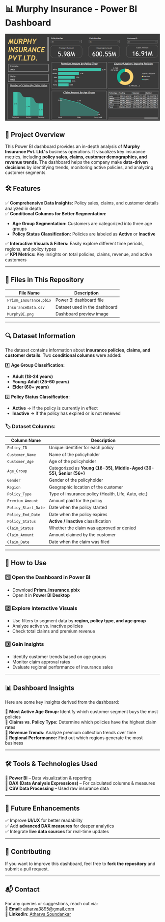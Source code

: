 # 📊 Murphy Insurance - Power BI Dashboard  

![Dashboard Preview](https://github.com/mercydeez/Murphy_Insurance/blob/main/MurphyBI.png)  

## 📌 Project Overview  
This Power BI dashboard provides an in-depth analysis of **Murphy Insurance Pvt. Ltd.'s** business operations. It visualizes key insurance metrics, including **policy sales, claims, customer demographics, and revenue trends**. The dashboard helps the company make **data-driven decisions** by identifying trends, monitoring active policies, and analyzing customer segments.  

## 🛠 Features  
✅ **Comprehensive Data Insights:** Policy sales, claims, and customer details analyzed in depth  
✅ **Conditional Columns for Better Segmentation:**  
   - **Age Group Segmentation:** Customers are categorized into three age groups  
   - **Policy Status Classification:** Policies are labeled as **Active** or **Inactive**
     
✅ **Interactive Visuals & Filters:** Easily explore different time periods, regions, and policy types  
✅ **KPI Metrics:** Key insights on total policies, claims, revenue, and active customers  

---

## 📂 Files in This Repository  

| File Name              | Description                      |
|------------------------|--------------------------------|
| `Prism_Insurance.pbix` | Power BI dashboard file        |
| `InsuranceData.csv`    | Dataset used in the dashboard |
| `MurphyBI.png`        | Dashboard preview image        |

---

## 🔍 Dataset Information  
The dataset contains information about **insurance policies, claims, and customer details**. Two **conditional columns** were added:  

1️⃣ **Age Group Classification:**  
   - **Adult (18-24 years)**  
   - **Young-Adult (25-60 years)**  
   - **Elder (60+ years)**  

2️⃣ **Policy Status Classification:**  
   - **Active** → If the policy is currently in effect  
   - **Inactive** → If the policy has expired or is not renewed  

### 🏷 **Dataset Columns:**  

| Column Name        | Description                                         |
|--------------------|-----------------------------------------------------|
| `Policy_ID`       | Unique identifier for each policy                   |
| `Customer_Name`   | Name of the policyholder                            |
| `Customer_Age`    | Age of the policyholder                             |
| `Age_Group`       | Categorized as **Young (18-35), Middle-Aged (36-55), Senior (56+)** |
| `Gender`          | Gender of the policyholder                          |
| `Region`          | Geographic location of the customer                 |
| `Policy_Type`     | Type of insurance policy (Health, Life, Auto, etc.) |
| `Premium_Amount`  | Amount paid for the policy                          |
| `Policy_Start_Date` | Date when the policy started                     |
| `Policy_End_Date`  | Date when the policy expires                      |
| `Policy_Status`   | **Active / Inactive** classification                |
| `Claim_Status`    | Whether the claim was approved or denied            |
| `Claim_Amount`    | Amount claimed by the customer                      |
| `Claim_Date`      | Date when the claim was filed                       |

---

## 🚀 How to Use  

### **1️⃣ Open the Dashboard in Power BI**  
- Download **Prism_Insurance.pbix**  
- Open it in **Power BI Desktop**  

### **2️⃣ Explore Interactive Visuals**  
- Use filters to segment data by **region, policy type, and age group**  
- Analyze active vs. inactive policies  
- Check total claims and premium revenue  

### **3️⃣ Gain Insights**  
- Identify customer trends based on age groups  
- Monitor claim approval rates  
- Evaluate regional performance of insurance sales  

---

## 📊 Dashboard Insights  
Here are some key insights derived from the dashboard:  

📌 **Most Active Age Group:** Identify which customer segment buys the most policies  
📌 **Claims vs. Policy Type:** Determine which policies have the highest claim rates  
📌 **Revenue Trends:** Analyze premium collection trends over time  
📌 **Regional Performance:** Find out which regions generate the most business  

---

## 🛠 Tools & Technologies Used  
🔹 **Power BI** – Data visualization & reporting  
🔹 **DAX (Data Analysis Expressions)** – For calculated columns & measures  
🔹 **CSV Data Processing** – Used raw insurance data  

---

## 🔧 Future Enhancements  
✅ Improve **UI/UX** for better readability  
✅ Add **advanced DAX measures** for deeper analytics  
✅ Integrate **live data sources** for real-time updates  

---

## 🌟 Contributing  
If you want to improve this dashboard, feel free to **fork the repository** and submit a pull request.  

---

## 📬 Contact  
For any queries or suggestions, reach out via:  
📧 **Email:** [atharva3895@gmail.com](mailto:atharva3895@gmail.com)  
📩 **LinkedIn:** [Atharva Soundankar](https://www.linkedin.com/in/atharva-soundankar/)  
